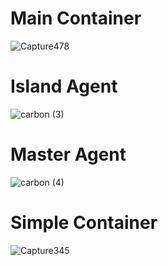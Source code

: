 # Main Container

![Capture478](https://github.com/hassanouado/AG_with_MultiAgent/assets/95369534/50b80062-f887-42a6-b030-0fefac6b4c43)

# Island Agent

![carbon (3)](https://github.com/hassanouado/AG_with_MultiAgent/assets/95369534/e34f0483-53ff-4692-811c-351e5b5c8422)

# Master Agent 

![carbon (4)](https://github.com/hassanouado/AG_with_MultiAgent/assets/95369534/d0245bfe-3ac5-4a17-bf0e-6c1597a1a47a)

# Simple Container


![Capture345](https://github.com/hassanouado/AG_with_MultiAgent/assets/95369534/086bca91-6553-4543-953a-b696d332b290)
